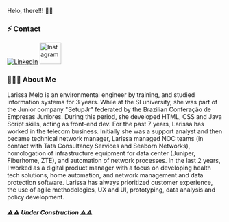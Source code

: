 Helo, there!!! 🤟🏼

<h3 dir="auto">⚡️  Contact</h3>
<p dir="auto"><a href="https://www.linkedin.com/in/larimelol" rel="nofollow"><img src="https://user-images.githubusercontent.com/282759/84680162-4161a300-af00-11ea-912c-8f32e5cc1676.png" alt="LinkedIn" style="max-width: 100%;"></a>
<a href="https://instagram.com/larimelol" rel="nofollow"><img src="https://icones.pro/wp-content/uploads/2021/02/instagram-icone-gris.png" alt="Instagram" style="max-width: "100%" width="50" height="50""></a></p>


<h3 dir="auto">👩🏻‍💻  About Me</h3>
<p>Larissa Melo is an environmental engineer by training, and studied information systems for 3 years. While at the SI university, she was part of the Junior company "SetupJr" federated by the Brazilian Conferação de Empresas Juniores. During this period, she developed HTML, CSS and Java Script skills, acting as front-end dev.
For the past 7 years, Larissa has worked in the telecom business. Initially she was a support analyst and then became technical network manager, Larissa managed NOC teams (in contact with Tata Consultancy Services and Seaborn Networks), homologation of infrastructure equipment for data center (Juniper, Fiberhome, ZTE), and automation of network processes. In the last 2 years, I worked as a digital product manager with a focus on developing health tech solutions, home automation, and network management and data protection software. Larissa has always prioritized customer experience, the use of agile methodologies, UX and UI, prototyping, data analysis and policy development.</p>

<h5 dir="center">⚠️⚠️  Under Construction  ⚠️⚠️</h5>
